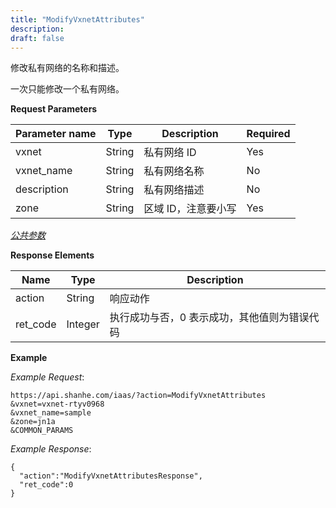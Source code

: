 ```yaml
---
title: "ModifyVxnetAttributes"
description: 
draft: false
---
```




修改私有网络的名称和描述。

一次只能修改一个私有网络。

**Request Parameters**

| Parameter name | Type | Description | Required |
| --- | --- | --- | --- |
| vxnet | String | 私有网络 ID | Yes |
| vxnet_name | String | 私有网络名称 | No |
| description | String | 私有网络描述 | No |
| zone | String | 区域 ID，注意要小写 | Yes |

[_公共参数_](../../../parameters/)

**Response Elements**

| Name | Type | Description |
| --- | --- | --- |
| action | String | 响应动作 |
| ret_code | Integer | 执行成功与否，0 表示成功，其他值则为错误代码 |

**Example**

_Example Request_:

```
https://api.shanhe.com/iaas/?action=ModifyVxnetAttributes
&vxnet=vxnet-rtyv0968
&vxnet_name=sample
&zone=jn1a
&COMMON_PARAMS
```

_Example Response_:

```
{
  "action":"ModifyVxnetAttributesResponse",
  "ret_code":0
}
```
